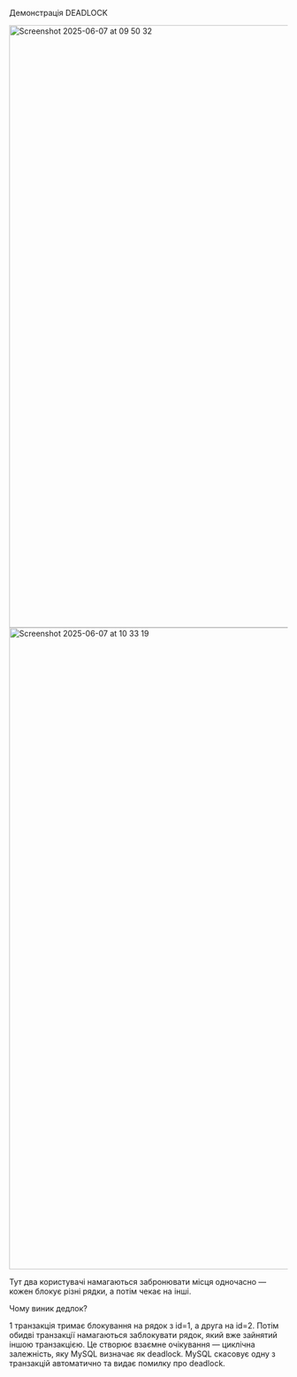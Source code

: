 Демонстрація DEADLOCK

<img width="1087" alt="Screenshot 2025-06-07 at 09 50 32" src="https://github.com/user-attachments/assets/e6682069-6836-4693-b7fe-85a362a5ed88" />
<img width="1158" alt="Screenshot 2025-06-07 at 10 33 19" src="https://github.com/user-attachments/assets/8e0c1dc8-c6bf-479f-828b-f5ae8889bba9" />

Тут два користувачі намагаються забронювати місця одночасно — кожен блокує різні рядки, а потім чекає на інші.


Чому виник дедлок?

1 транзакція тримає блокування на рядок з id=1, а друга на id=2.
Потім обидві транзакції намагаються заблокувати рядок, який вже зайнятий іншою транзакцією.
Це створює взаємне очікування — циклічна залежність, яку MySQL визначає як deadlock.
MySQL скасовує одну з транзакцій автоматично та видає помилку про deadlock.



